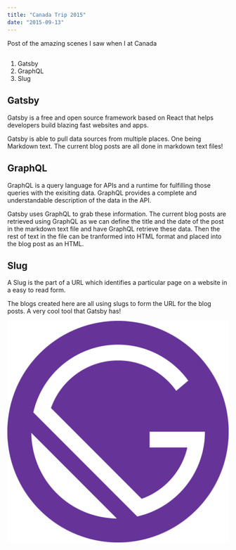 ```yaml
---
title: "Canada Trip 2015"
date: "2015-09-13"
---
```


Post of the amazing scenes I saw when I at Canada

## 

1. Gatsby
2. GraphQL
3. Slug

## Gatsby

Gatsby is a free and open source framework based on React that helps developers build blazing fast websites and apps.

Gatsby is able to pull data sources from multiple places. One being Markdown text. The current blog posts are all done in markdown text files!

## GraphQL

GraphQL is a query language for APIs and a runtime for fulfilling those queries with the exisiting data. GraphQL provides a complete and understandable description of the data in the API. 

Gatsby uses GraphQL to grab these information. The current blog posts are retrieved using GraphQL as we can define the title and the date of the post in the markdown text file and have GraphQL retrieve these data. Then the rest of text in the file can be tranformed into HTML format and placed into the blog post as an HTML.

## Slug

A Slug is the part of a URL which identifies a particular page on a website in a easy to read form. 

The blogs created here are all using slugs to form the URL for the blog posts. A very cool tool that Gatsby has!

![GatsbyIcon](./../../images/gatsby-icon.png)